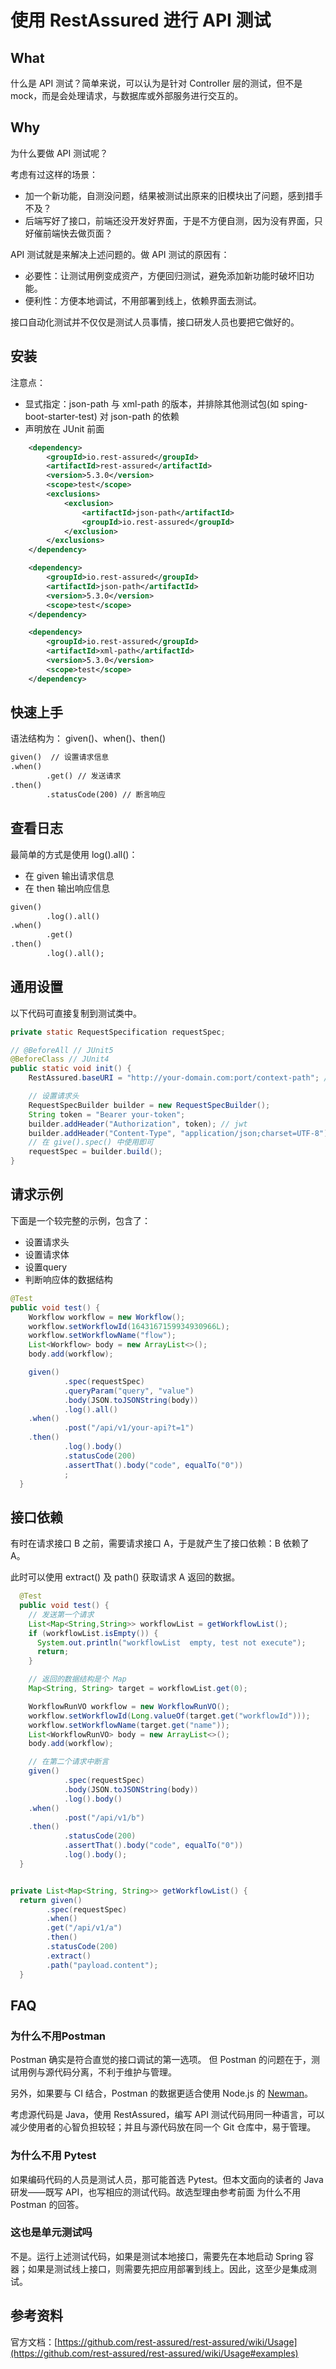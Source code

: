 # 使用 RestAssured 进行 API 测试
## What
什么是 API 测试？简单来说，可以认为是针对 Controller 层的测试，但不是 mock，而是会处理请求，与数据库或外部服务进行交互的。

## Why
为什么要做 API 测试呢？ 

考虑有过这样的场景：
- 加一个新功能，自测没问题，结果被测试出原来的旧模块出了问题，感到措手不及？
- 后端写好了接口，前端还没开发好界面，于是不方便自测，因为没有界面，只好催前端快去做页面？

API 测试就是来解决上述问题的。做 API 测试的原因有：
- 必要性：让测试用例变成资产，方便回归测试，避免添加新功能时破坏旧功能。
- 便利性：方便本地调试，不用部署到线上，依赖界面去测试。

接口自动化测试并不仅仅是测试人员事情，接口研发人员也要把它做好的。

## 安装
注意点：

- 显式指定：json-path 与 xml-path 的版本，并排除其他测试包(如 sping-boot-starter-test) 对 json-path 的依赖
- 声明放在 JUnit 前面
```xml
    <dependency>
        <groupId>io.rest-assured</groupId>
        <artifactId>rest-assured</artifactId>
        <version>5.3.0</version>
        <scope>test</scope>
        <exclusions>
            <exclusion>
                <artifactId>json-path</artifactId>
                <groupId>io.rest-assured</groupId>
            </exclusion>
        </exclusions>
    </dependency>

    <dependency>
        <groupId>io.rest-assured</groupId>
        <artifactId>json-path</artifactId>
        <version>5.3.0</version>
        <scope>test</scope>
    </dependency>

    <dependency>
        <groupId>io.rest-assured</groupId>
        <artifactId>xml-path</artifactId>
        <version>5.3.0</version>
        <scope>test</scope>
    </dependency>

```
## 快速上手
语法结构为： given()、when()、then()
```xml
given()  // 设置请求信息
.when()
        .get() // 发送请求
.then()
        .statusCode(200) // 断言响应
```
## 查看日志
最简单的方式是使用 log().all()：

- 在 given 输出请求信息
- 在 then 输出响应信息
```xml
given()
        .log().all()
.when()
        .get()
.then()
        .log().all();
```
## 通用设置
以下代码可直接复制到测试类中。
```java
private static RequestSpecification requestSpec;

// @BeforeAll // JUnit5 
@BeforeClass // JUnit4
public static void init() {
    RestAssured.baseURI = "http://your-domain.com:port/context-path"; // 如果是本地调试 domain 就是 localhost

    // 设置请求头
    RequestSpecBuilder builder = new RequestSpecBuilder();
    String token = "Bearer your-token";
    builder.addHeader("Authorization", token); // jwt
    builder.addHeader("Content-Type", "application/json;charset=UTF-8");
    // 在 give().spec() 中使用即可
    requestSpec = builder.build();
}

```
## 请求示例
下面是一个较完整的示例，包含了：

- 设置请求头
- 设置请求体
- 设置query
- 判断响应体的数据结构
```java
@Test
public void test() {
    Workflow workflow = new Workflow();
    workflow.setWorkflowId(1643167159934930966L);
    workflow.setWorkflowName("flow");
    List<Workflow> body = new ArrayList<>();
    body.add(workflow);

    given()
            .spec(requestSpec)
            .queryParam("query", "value")
            .body(JSON.toJSONString(body))
            .log().all()
    .when()
            .post("/api/v1/your-api?t=1")
    .then()
            .log().body()
            .statusCode(200)
            .assertThat().body("code", equalTo("0"))
            ;
  }

```
## 接口依赖
有时在请求接口 B 之前，需要请求接口 A，于是就产生了接口依赖：B 依赖了 A。

此时可以使用 extract() 及 path() 获取请求 A 返回的数据。
```java
  @Test
  public void test() {
    // 发送第一个请求
    List<Map<String,String>> workflowList = getWorkflowList();
    if (workflowList.isEmpty()) {
      System.out.println("workflowList  empty, test not execute");
      return;
    }

    // 返回的数据结构是个 Map
    Map<String, String> target = workflowList.get(0);

    WorkflowRunVO workflow = new WorkflowRunVO();
    workflow.setWorkflowId(Long.valueOf(target.get("workflowId")));
    workflow.setWorkflowName(target.get("name"));
    List<WorkflowRunVO> body = new ArrayList<>();
    body.add(workflow);

    // 在第二个请求中断言
    given()
            .spec(requestSpec)
            .body(JSON.toJSONString(body))
            .log().body()
    .when()
            .post("/api/v1/b")
    .then()
            .statusCode(200)
            .assertThat().body("code", equalTo("0"))
            .log().body();
  }


private List<Map<String, String>> getWorkflowList() {
  return given()
        .spec(requestSpec)
        .when()
        .get("/api/v1/a")
        .then()
        .statusCode(200)
        .extract()
        .path("payload.content");
  }

```
## FAQ
### 为什么不用Postman
Postman 确实是符合直觉的接口调试的第一选项。 但 Postman 的问题在于，测试用例与源代码分离，不利于维护与管理。

另外，如果要与 CI 结合，Postman 的数据更适合使用 Node.js 的 [Newman](https://github.com/postmanlabs/newman)。

考虑源代码是 Java，使用 RestAssured，编写 API 测试代码用同一种语言，可以减少使用者的心智负担较轻；并且与源代码放在同一个 Git 仓库中，易于管理。
### 为什么不用 Pytest
如果编码代码的人员是测试人员，那可能首选 Pytest。但本文面向的读者的 Java 研发——既写 API，也写相应的测试代码。故选型理由参考前面 为什么不用Postman 的回答。

### 这也是单元测试吗
不是。运行上述测试代码，如果是测试本地接口，需要先在本地启动 Spring 容器；如果是测试线上接口，则需要先把应用部署到线上。因此，这至少是集成测试。

## 参考资料
官方文档：[https://github.com/rest-assured/rest-assured/wiki/Usage](https://github.com/rest-assured/rest-assured/wiki/Usage#examples)
